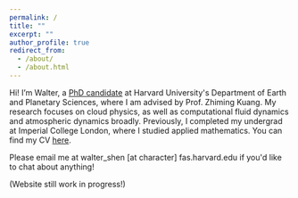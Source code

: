 ```yaml
---
permalink: /
title: ""
excerpt: ""
author_profile: true
redirect_from: 
  - /about/
  - /about.html
---
```


Hi! I’m Walter, a [PhD candidate](https://eps.harvard.edu/people/walter-shen) at Harvard University's Department of Earth and Planetary Sciences, where I am advised by Prof. Zhiming Kuang. My research focuses on cloud physics, as well as computational fluid dynamics and atmospheric dynamics broadly. Previously, I completed my undergrad at Imperial College London, where I studied applied mathematics. You can find my CV [here](https://shenwalter.github.io/files/Walter_Shen_CV_Aug_2023.pdf).

Please email me at walter_shen [at character] fas.harvard.edu if you'd like to chat about anything!

(Website still work in progress!)

